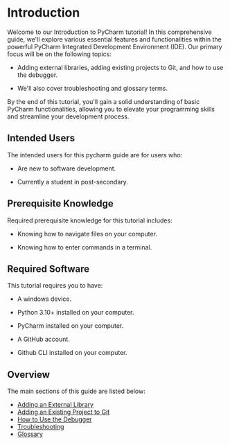 <!-- # Welcome to MkDocs

For full documentation visit [mkdocs.org](https://www.mkdocs.org).

## Commands

* `mkdocs new [dir-name]` - Create a new project.
* `mkdocs serve` - Start the live-reloading docs server.
* `mkdocs build` - Build the documentation site.
* `mkdocs -h` - Print help message and exit.

## Project layout

    mkdocs.yml    # The configuration file.
    docs/
        index.md  # The documentation homepage.
        ...       # Other markdown pages, images and other files. -->

# Introduction

Welcome to our Introduction to PyCharm tutorial! In this comprehensive guide, we'll explore various essential features and functionalities within the powerful PyCharm Integrated Development Environment (IDE). Our primary focus will be on the following topics:

- Adding external libraries, adding existing projects to Git, and how to use the debugger.

- We'll also cover troubleshooting and glossary terms.

By the end of this tutorial, you'll gain a solid understanding of basic PyCharm functionalities, allowing you to elevate your programming skills and streamline your development process.

## Intended Users

The intended users for this pycharm guide are for users who:

- Are new to software development.

- Currently a student in post-secondary.

## Prerequisite Knowledge

Required prerequisite knowledge for this tutorial includes:

- Knowing how to navigate files on your computer.

- Knowing how to enter commands in a terminal.

## Required Software

This tutorial requires you to have:

- A windows device.

- Python 3.10+ installed on your computer.

- PyCharm installed on your computer.

- A GitHub account.

- Github CLI installed on your computer.

## Overview

 The main sections of this guide are listed below:

* [Adding an External Library](ExternalLibrary.md)
* [Adding an Existing Project to Git](ExistingProject.md)
* [How to Use the Debugger](Debugger.md)
* [Troubleshooting](Troubleshooting.md)
* [Glossary](Glossary.md)
